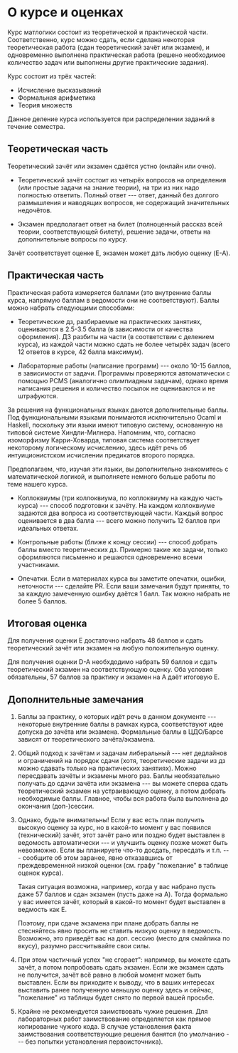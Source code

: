 О курсе и оценках
==================

Курс матлогики состоит из теоретической и практической части. 
Соответственно, курс можно сдать, если сделана некоторая теоретическая работа
(сдан теоретический зачёт или экзамен), и одновременно выполнена практическая 
работа (решено необходимое количество задач или выполнены другие практические задания).

Курс состоит из трёх частей:
* Исчисление высказываний
* Формальная арифметика
* Теория множеств

Данное деление курса используется при распределении заданий в течение семестра.

Теоретическая часть
-------------------

Теоретический зачёт или экзамен сдаётся устно (онлайн или очно).

* Теоретический зачёт состоит из четырёх вопросов на определения (или простые задачи
на знание теории), на три из них надо полностью ответить. Полный ответ --- ответ, 
данный без долгого размышления и наводящих вопросов, не содержащий значительных недочётов.

* Экзамен предполагает ответ на билет (полноценный рассказ всей теории, соответствующей
билету), решение задачи, ответы на дополнительные вопросы по курсу.

Зачёт соответствует оценке E, экзамен может дать любую оценку (E-A).

Практическая часть
------------------

Практическая работа измеряется баллами (это внутренние баллы курса, напрямую баллам
в ведомости они не соответствуют). Баллы можно набрать следующими способами:

* Теоретические дз, разбираемые на практических
занятиях, оцениваются в 2.5-3.5 балла (в зависимости от качества оформления).
ДЗ разбиты на части (в соответствии с делением курса), из каждой части можно 
сдать не более четырёх задач (всего 12 ответов в курсе, 42 балла максимум).

* Лабораторные работы (написание программ) --- около 10-15 баллов, в зависимости
от задачи. Программы проверяются автоматически с помощью PCMS (аналогично олимпиадным 
задачам), однако время написания решения и количество посылок не оцениваются 
и не штрафуются. 

За решения на функциональных языках даются дополнительные баллы.
Под функциональными языками понимаются исключительно Ocaml и Haskell, 
поскольку эти языки имеют типовую систему, основанную на типовой системе Хиндли-Милнера.
Напомним, что, согласно изоморфизму Карри-Ховарда, типовая система соответствует
некоторому логическому исчислению, здесь идёт речь об интуиционистском исчислении
предикатов второго порядка.

Предполагаем, что, изучая эти языки, вы дополнительно знакомитесь с математической
логикой, и выполняете немного больше работы по теме нашего курса.

* Коллоквиумы (три коллоквиума, по коллоквиуму на каждую часть курса) --- способ 
подготовки к зачёту. На каждом коллоквиуме задаются два вопроса из соответствующей части.
Каждый вопрос оценивается в два балла --- всего можно получить 12 баллов при идеальных
ответах.

* Контрольные работы (ближе к концу сессии) --- способ добрать баллы вместо теоретических
дз. Примерно такие же задачи, только оформляются письменно и решаются одновременно
всеми участниками.

* Опечатки. Если в материалах курса вы заметите опечатки, ошибки, неточности --- сделайте
PR. Если ваши замечания будут приняты, то за каждую замеченную ошибку даётся 1 балл.
Так можно набрать не более 5 баллов.

Итоговая оценка
---------------

Для получения оценки E достаточно набрать 48 баллов и сдать теоретический зачёт или экзамен
на любую положительную оценку.

Для получения оценки D-A необхдодимо набрать 59 баллов и сдать теоретический экзамен на
соответствующую оценку.
Оба условия обязательны, 57 баллов за практику и экзамен на A даёт итоговую E.

Дополнительные замечания
------------------------

1. Баллы за практику, о которых идёт речь в данном документе --- некоторые внутренние баллы в 
рамках курса, соответствуют идее допуска до зачёта или экзамена. Формальные баллы в 
ЦДО/Барсе зависят от теоретического зачёта/экзамена.

2. Общий подход к зачётам и задачам либеральный --- нет дедлайнов и ограничений
на порядок сдачи (хотя, теоретические задачи из дз можно сдавать только на практических занятиях).
Можно пересдавать зачёты и экзамены много раз. Баллы необязательно получать до сдачи зачёта или 
экзамена --- вы можете сперва сдать теоретический экзамен на устраивающую оценку, а потом 
добрать необходимые баллы. Главное, чтобы вся работа была выполнена до окончания (доп-)сессии.

3. Однако, будьте внимательны! Если у вас есть план получить высокую оценку за курс, но в какой-то 
момент у вас появился (технический) зачёт, этот зачёт рано или поздно будет выставлен
в ведомость автоматически --- и улучшить оценку позже может быть невозможно. 
Если вы планируете что-то досдать, пересдать и т.п. --- сообщите об этом заранее, 
явно отказавшись от преждевременной низкой оценки (см. графу "пожелание" в таблице оценок курса). 

   Такая ситуация возможна, например, когда у вас набрано пусть даже 57 баллов и сдан экзамен 
   (пусть даже на A). Тогда формально у вас имеется зачёт, который в какой-то момент будет
   выставлен в ведмость как E. 

   Поэтому, при сдаче экзамена при плане добрать баллы не стесняйтесь явно просить не ставить 
   низкую оценку в ведомость. Возможно, это приведёт вас на доп. сессию (место для смайлика по вкусу),
   разумно рассчитывайте свои силы.

4. При этом частичный успех "не сгорает": например, вы можете сдать зачёт, а потом попробовать
сдать экзамен. Если же экзамен сдать не получится, зачёт всё равно в любой момент может быть 
выставлен. Если вы приходите к выводу, что в ваших интересах выставить ранее полученную меньшую 
оценку здесь и сейчас, "пожелание" из таблицы будет снято по первой вашей просьбе.

5. Крайне не рекомендуется заимствовать чужие решения. Для лабораторных работ заимствование 
определяется как прямое копирование чужого кода. В случае установления факта заимствования 
соответствующие решения банятся (по умолчанию --- без попытки установления первоисточника).
